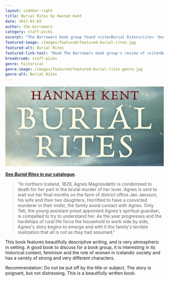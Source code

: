 ```yaml
---
layout: sidebar-right
title: Burial Rites by Hannah Kent
date: 2017-01-03
author: the-borrowers
category: staff-picks
excerpt: "The Borrowers book group found <cite>Burial Rites</cite> 'beautifully descriptive', and 'poignant'"
featured-image: /images/featured/featured-burial-rites.jpg
featured-alt: Burial Rites
featured-link-text: "Read The Borrowers book group's review of <cite>Burial Rites</cite>, by Hannah Kent."
breadcrumb: staff-picks
genre: historical
genre-image: /images/featured/featured-burial-rites-genre.jpg
genre-alt: Burial Rites
---
```


![Burial Rites](/images/featured/featured-burial-rites.jpg)

**[See <cite>Burial Rites</cite> in our catalogue](https://suffolk.spydus.co.uk/cgi-bin/spydus.exe/ENQ/OPAC/BIBENQ?BRN=1552214).**

> "In northern Iceland, 1829, Agnes Magnúsdøttir is condemned to death for her part in the brutal murder of her lover. Agnes is sent to wait out her final months on the farm of district office Jøn Jønsson, his wife and their two daughters. Horrified to have a convicted murderer in their midst, the family avoid contact with Agnes. Only Tøti, the young assistant priest appointed Agnes's spiritual guardian, is compelled to try to understand her. As the year progresses and the hardships of rural life force the household to work side by side, Agnes's story begins to emerge and with it the family's terrible realization that all is not as they had assumed."

This book features beautifully descriptive writing, and is very atmospheric in setting. A good book to discuss for a book group, it is interesting in its historical context, feminism and the role of women in Icelandic society and has a variety of strong and very different characters.

Recommendation: Do not be put off by the title or subject. The story is poignant, but not distressing. This is a beautifully written book.
